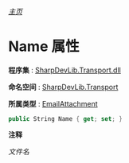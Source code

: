 ###### [主页](./Index.md "主页")

# Name 属性

**程序集** : [SharpDevLib.Transport.dll](./SharpDevLib.Transport.assembly.md "SharpDevLib.Transport.dll")

**命名空间** : [SharpDevLib.Transport](./SharpDevLib.Transport.namespace.md "SharpDevLib.Transport")

**所属类型** : [EmailAttachment](./SharpDevLib.Transport.EmailAttachment.md "EmailAttachment")

``` csharp
public String Name { get; set; }
```

**注释**

*文件名*



